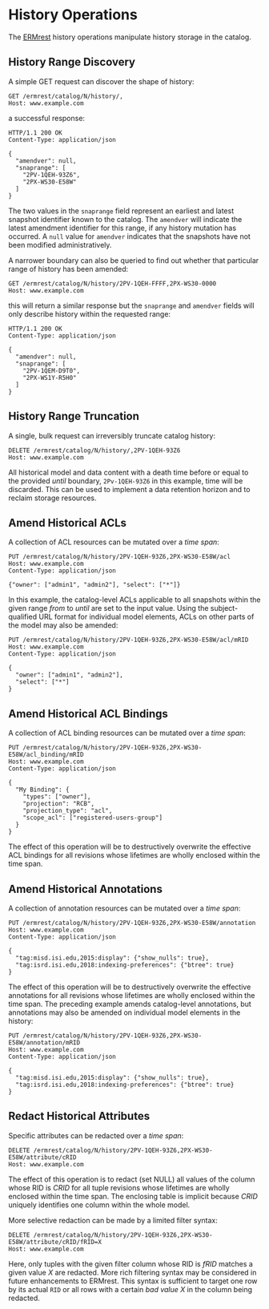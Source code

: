 
# History Operations

The [ERMrest](http://github.com/informatics-isi-edu/ermrest) history operations manipulate history storage in the catalog.

## History Range Discovery

A simple GET request can discover the shape of history:

    GET /ermrest/catalog/N/history/,
    Host: www.example.com

a successful response:

    HTTP/1.1 200 OK
    Content-Type: application/json
    
    {
      "amendver": null,
      "snaprange": [
        "2PV-1QEH-93Z6", 
        "2PX-WS30-E58W"
      ]
    }

The two values in the `snaprange` field represent an earliest and
latest snapshot identifier known to the catalog. The `amendver` will
indicate the latest amendment identifier for this range, if any
history mutation has occurred. A `null` value for `amendver` indicates
that the snapshots have not been modified administratively.

A narrower boundary can also be queried to find out whether that particular
range of history has been amended:

    GET /ermrest/catalog/N/history/2PV-1QEH-FFFF,2PX-WS30-0000
    Host: www.example.com
	
this will return a similar response but the `snaprange` and `amendver` fields
will only describe history within the requested range:

    HTTP/1.1 200 OK
    Content-Type: application/json
    
    {
      "amendver": null, 
      "snaprange": [
        "2PV-1QEM-D9T0", 
        "2PX-WS1Y-R5H0"
      ]
    }

## History Range Truncation

A single, bulk request can irreversibly truncate catalog history:

    DELETE /ermrest/catalog/N/history/,2PV-1QEH-93Z6
    Host: www.example.com

All historical model and data content with a death time before or
equal to the provided _until_ boundary, `2Pv-1QEH-93Z6` in this
example, time will be discarded. This can be used to implement a data
retention horizon and to reclaim storage resources.

## Amend Historical ACLs

A collection of ACL resources can be mutated over a *time span*:

    PUT /ermrest/catalog/N/history/2PV-1QEH-93Z6,2PX-WS30-E58W/acl
    Host: www.example.com
    Content-Type: application/json
    
    {"owner": ["admin1", "admin2"], "select": ["*"]}

In this example, the catalog-level ACLs applicable to all snapshots
within the given range _from_ to _until_ are set to the input value.
Using the subject-qualified URL format for individual model elements,
ACLs on other parts of the model may also be amended:

    PUT /ermrest/catalog/N/history/2PV-1QEH-93Z6,2PX-WS30-E58W/acl/mRID
    Host: www.example.com
    Content-Type: application/json
    
    {
      "owner": ["admin1", "admin2"],
      "select": ["*"]
    }

## Amend Historical ACL Bindings

A collection of ACL binding resources can be mutated over a *time span*:

    PUT /ermrest/catalog/N/history/2PV-1QEH-93Z6,2PX-WS30-E58W/acl_binding/mRID
    Host: www.example.com
    Content-Type: application/json
    
    {
      "My Binding": {
        "types": ["owner"], 
        "projection": "RCB",
        "projection_type": "acl",
        "scope_acl": ["registered-users-group"]
      }
	}

The effect of this operation will be to destructively overwrite the
effective ACL bindings for all revisions whose lifetimes are wholly
enclosed within the time span.

## Amend Historical Annotations

A collection of annotation resources can be mutated over a *time span*:

    PUT /ermrest/catalog/N/history/2PV-1QEH-93Z6,2PX-WS30-E58W/annotation
    Host: www.example.com
    Content-Type: application/json
    
    {
      "tag:misd.isi.edu,2015:display": {"show_nulls": true},
      "tag:isrd.isi.edu,2018:indexing-preferences": {"btree": true}
    }

The effect of this operation will be to destructively overwrite the
effective annotations for all revisions whose lifetimes are wholly
enclosed within the time span. The preceding example amends catalog-level
annotations, but annotations may also be amended on individual model
elements in the history:

    PUT /ermrest/catalog/N/history/2PV-1QEH-93Z6,2PX-WS30-E58W/annotation/mRID
    Host: www.example.com
    Content-Type: application/json
    
    {
      "tag:misd.isi.edu,2015:display": {"show_nulls": true},
      "tag:isrd.isi.edu,2018:indexing-preferences": {"btree": true}
    }


## Redact Historical Attributes

Specific attributes can be redacted over a *time span*:

    DELETE /ermrest/catalog/N/history/2PV-1QEH-93Z6,2PX-WS30-E58W/attribute/cRID
    Host: www.example.com

The effect of this operation is to redact (set NULL) all values of the
column whose RID is _CRID_ for all tuple revisions whose lifetimes are
wholly enclosed within the time span. The enclosing table is implicit
because _CRID_ uniquely identifies one column within the whole model.

More selective redaction can be made by a limited filter syntax:

    DELETE /ermrest/catalog/N/history/2PV-1QEH-93Z6,2PX-WS30-E58W/attribute/cRID/fRID=X
    Host: www.example.com

Here, only tuples with the given filter column whose RID is _fRID_
matches a given value _X_ are redacted.  More rich filtering syntax
may be considered in future enhancements to ERMrest. This syntax is
sufficient to target one row by its actual `RID` or all rows with a
certain *bad value* _X_ in the column being redacted.

